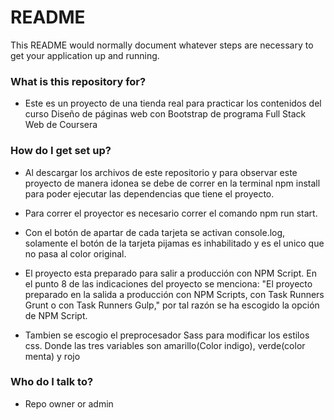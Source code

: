 # README #

This README would normally document whatever steps are necessary to get your application up and running.

### What is this repository for? ###

* Este es un proyecto de una tienda real para practicar los contenidos del curso Diseño de páginas web con Bootstrap de programa Full Stack Web de Coursera

### How do I get set up? ###

* Al descargar los archivos de este repositorio y para observar este proyecto de manera idonea se debe de correr en la terminal npm install para poder ejecutar las dependencias que tiene el proyecto.

* Para correr el proyector es necesario correr el comando npm run start.

* Con el botón de apartar de cada tarjeta se activan console.log, solamente el botón de la tarjeta pijamas es inhabilitado y es el unico que no pasa al color original.

* El proyecto esta preparado para salir a producción con NPM Script. En el punto 8 de las indicaciones del proyecto se menciona: "El proyecto preparado en la salida a producción con NPM Scripts, con Task Runners Grunt o con Task Runners Gulp," por tal razón se ha escogido la opción de NPM Script.

* Tambien se escogio el preprocesador Sass para modificar los estilos css. Donde las tres variables son amarillo(Color indigo), verde(color menta)  y rojo






### Who do I talk to? ###

* Repo owner or admin
